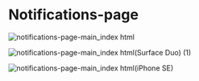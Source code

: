 # Notifications-page

![notifications-page-main_index html](https://github.com/randjelovic-jelena/Notifications-page/assets/125824089/e1e36c36-916d-4600-9720-f329f051656e)

![notifications-page-main_index html(Surface Duo) (1)](https://github.com/randjelovic-jelena/Notifications-page/assets/125824089/05c17c9a-db57-4030-9100-d124377e0d06)

![notifications-page-main_index html(iPhone SE)](https://github.com/randjelovic-jelena/Notifications-page/assets/125824089/72ee6d7e-36ed-4a3a-b5f3-ef945da24bbd)


